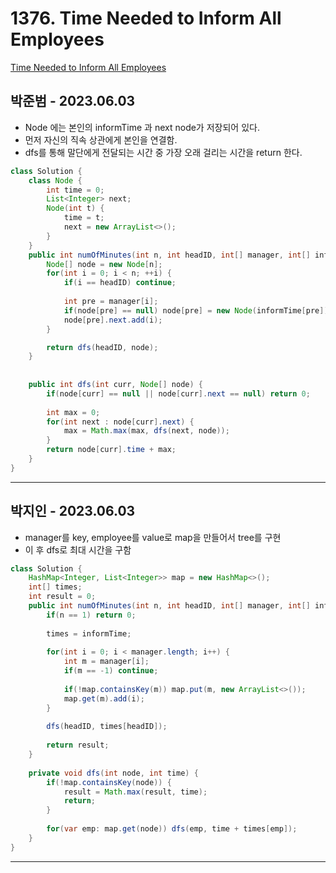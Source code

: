 # 1376. Time Needed to Inform All Employees

[Time Needed to Inform All Employees](https://leetcode.com/problems/time-needed-to-inform-all-employees/)

## 박준범 - 2023.06.03

- Node 에는 본인의 informTime 과 next node가 저장되어 있다.
- 먼저 자신의 직속 상관에게 본인을 연결함.
- dfs를 통해 말단에게 전달되는 시간 중 가장 오래 걸리는 시간을 return 한다.

```java
class Solution {
    class Node {
        int time = 0;
        List<Integer> next;
        Node(int t) { 
            time = t; 
            next = new ArrayList<>();
        }
    }
    public int numOfMinutes(int n, int headID, int[] manager, int[] informTime) {
        Node[] node = new Node[n];
        for(int i = 0; i < n; ++i) {
            if(i == headID) continue;
            
            int pre = manager[i];
            if(node[pre] == null) node[pre] = new Node(informTime[pre]);
            node[pre].next.add(i);
        }

        return dfs(headID, node);
    }
    
    
    public int dfs(int curr, Node[] node) {
        if(node[curr] == null || node[curr].next == null) return 0;
        
        int max = 0;
        for(int next : node[curr].next) {
            max = Math.max(max, dfs(next, node));
        }
        return node[curr].time + max;
    }
}

```

---

## 박지인 - 2023.06.03

- manager를 key, employee를 value로 map을 만들어서 tree를 구현
- 이 후 dfs로 최대 시간을 구함

```java
class Solution {
    HashMap<Integer, List<Integer>> map = new HashMap<>();
    int[] times;
    int result = 0;
    public int numOfMinutes(int n, int headID, int[] manager, int[] informTime) {
        if(n == 1) return 0;
        
        times = informTime;
        
        for(int i = 0; i < manager.length; i++) {
            int m = manager[i];
            if(m == -1) continue;
            
            if(!map.containsKey(m)) map.put(m, new ArrayList<>());
            map.get(m).add(i);
        }
        
        dfs(headID, times[headID]);
        
        return result;
    }
    
    private void dfs(int node, int time) {
        if(!map.containsKey(node)) {
            result = Math.max(result, time);
            return;
        }
        
        for(var emp: map.get(node)) dfs(emp, time + times[emp]);
    }
}
```

---
